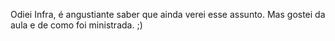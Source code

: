 Odiei Infra, é angustiante saber que ainda verei esse assunto. 
Mas gostei da aula e de como foi ministrada. ;)
